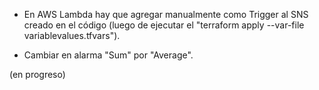 - En AWS Lambda hay que agregar manualmente como Trigger al SNS creado en el código (luego de ejecutar el "terraform apply --var-file variablevalues.tfvars").

- Cambiar en alarma "Sum" por "Average".

(en progreso)
